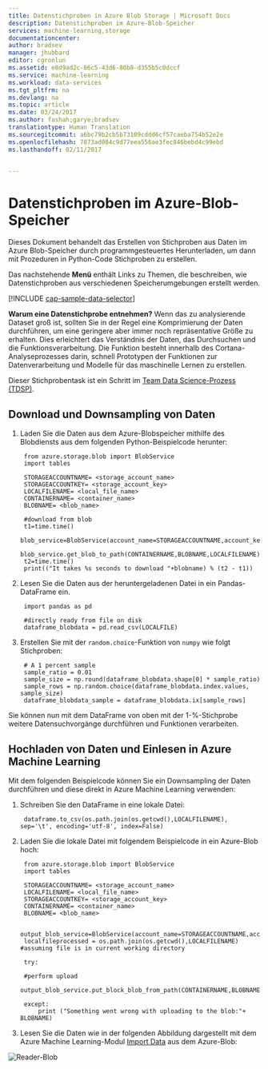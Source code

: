 ```yaml
---
title: Datenstichproben in Azure Blob Storage | Microsoft Docs
description: Datenstichproben im Azure-Blob-Speicher
services: machine-learning,storage
documentationcenter: 
author: bradsev
manager: jhubbard
editor: cgronlun
ms.assetid: e8d9ad2c-86c5-43d6-80b8-d355b5c0dccf
ms.service: machine-learning
ms.workload: data-services
ms.tgt_pltfrm: na
ms.devlang: na
ms.topic: article
ms.date: 03/24/2017
ms.author: fashah;garye;bradsev
translationtype: Human Translation
ms.sourcegitcommit: a6bc79b2cb5b73109cddd6cf57caeba754b52e2e
ms.openlocfilehash: 7873ad084c9d77eea556ae3fec846bebd4c99ebd
ms.lasthandoff: 02/11/2017


---
```

# <a name="heading"></a>Datenstichproben im Azure-Blob-Speicher
Dieses Dokument behandelt das Erstellen von Stichproben aus Daten im Azure Blob-Speicher durch programmgesteuertes Herunterladen, um dann mit Prozeduren in Python-Code Stichproben zu erstellen.

Das nachstehende **Menü** enthält Links zu Themen, die beschreiben, wie Datenstichproben aus verschiedenen Speicherumgebungen erstellt werden. 

[!INCLUDE [cap-sample-data-selector](../../includes/cap-sample-data-selector.md)]

**Warum eine Datenstichprobe entnehmen?**
Wenn das zu analysierende Dataset groß ist, sollten Sie in der Regel eine Komprimierung der Daten durchführen, um eine geringere aber immer noch repräsentative Größe zu erhalten. Dies erleichtert das Verständnis der Daten, das Durchsuchen und die Funktionsverarbeitung. Die Funktion besteht innerhalb des Cortana-Analyseprozesses darin, schnell Prototypen der Funktionen zur Datenverarbeitung und Modelle für das maschinelle Lernen zu erstellen.

Dieser Stichprobentask ist ein Schritt im [Team Data Science-Prozess (TDSP)](https://azure.microsoft.com/documentation/learning-paths/cortana-analytics-process/).

## <a name="download-and-down-sample-data"></a>Download und Downsampling von Daten 
1. Laden Sie die Daten aus dem Azure-Blobspeicher mithilfe des Blobdiensts aus dem folgenden Python-Beispielcode herunter: 
   
        from azure.storage.blob import BlobService
        import tables
   
        STORAGEACCOUNTNAME= <storage_account_name>
        STORAGEACCOUNTKEY= <storage_account_key>
        LOCALFILENAME= <local_file_name>        
        CONTAINERNAME= <container_name>
        BLOBNAME= <blob_name>
   
        #download from blob
        t1=time.time()
        blob_service=BlobService(account_name=STORAGEACCOUNTNAME,account_key=STORAGEACCOUNTKEY)
        blob_service.get_blob_to_path(CONTAINERNAME,BLOBNAME,LOCALFILENAME)
        t2=time.time()
        print(("It takes %s seconds to download "+blobname) % (t2 - t1))

2. Lesen Sie die Daten aus der heruntergeladenen Datei in ein Pandas-DataFrame ein.
   
        import pandas as pd
   
        #directly ready from file on disk
        dataframe_blobdata = pd.read_csv(LOCALFILE)

3. Erstellen Sie mit der `random.choice`-Funktion von `numpy` wie folgt Stichproben:
   
        # A 1 percent sample
        sample_ratio = 0.01 
        sample_size = np.round(dataframe_blobdata.shape[0] * sample_ratio)
        sample_rows = np.random.choice(dataframe_blobdata.index.values, sample_size)
        dataframe_blobdata_sample = dataframe_blobdata.ix[sample_rows]

Sie können nun mit dem DataFrame von oben mit der 1-%-Stichprobe weitere Datensuchvorgänge durchführen und Funktionen verarbeiten.

## <a name="heading"></a>Hochladen von Daten und Einlesen in Azure Machine Learning
Mit dem folgenden Beispielcode können Sie ein Downsampling der Daten durchführen und diese direkt in Azure Machine Learning verwenden:

1. Schreiben Sie den DataFrame in eine lokale Datei:
   
        dataframe.to_csv(os.path.join(os.getcwd(),LOCALFILENAME), sep='\t', encoding='utf-8', index=False)

2. Laden Sie die lokale Datei mit folgendem Beispielcode in ein Azure-Blob hoch:
   
        from azure.storage.blob import BlobService
        import tables
   
        STORAGEACCOUNTNAME= <storage_account_name>
        LOCALFILENAME= <local_file_name>
        STORAGEACCOUNTKEY= <storage_account_key>
        CONTAINERNAME= <container_name>
        BLOBNAME= <blob_name>
   
        output_blob_service=BlobService(account_name=STORAGEACCOUNTNAME,account_key=STORAGEACCOUNTKEY)    
        localfileprocessed = os.path.join(os.getcwd(),LOCALFILENAME) #assuming file is in current working directory
   
        try:
   
        #perform upload
        output_blob_service.put_block_blob_from_path(CONTAINERNAME,BLOBNAME,localfileprocessed)
   
        except:            
            print ("Something went wrong with uploading to the blob:"+ BLOBNAME)

3. Lesen Sie die Daten wie in der folgenden Abbildung dargestellt mit dem Azure Machine Learning-Modul [Import Data](https://msdn.microsoft.com/library/azure/4e1b0fe6-aded-4b3f-a36f-39b8862b9004/) aus dem Azure-Blob:

![Reader-Blob](./media/machine-learning-data-science-sample-data-blob/reader_blob.png)


